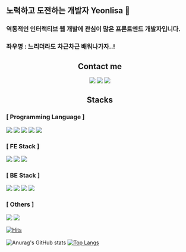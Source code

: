 ## 노력하고 도전하는 개발자 Yeonlisa 👋

### 역동적인 인터랙티브 웹 개발에 관심이 많은 프론트엔드 개발자입니다.

### 좌우명 : 느리더라도 차근차근 배워나가자..! 

<div align="center">
  
## Contact me
<a href="https://velog.io/@yeonlisa" target="_blank"><img src="https://img.shields.io/badge/Velog-20C997?style=for-the-badge&logo=velog&logoColor=white"></a> <a href="mailto:tkzw4869@gmail.com" target="_blank"><img src="https://img.shields.io/badge/gmail-EA4335?style=for-the-badge&logo=gmail&logoColor=white"></a> <a href="https://www.linkedin.com/in/hojin-yeon-66988522b/" target="_blank"><img src="https://img.shields.io/badge/LinkedIn-0A66C2?style=for-the-badge&logo=LinkedIn&logoColor=white"></a>
  

## Stacks
</div>

### [ Programming Language ]
<img src="https://img.shields.io/badge/html5-E34F26?style=for-the-badge&logo=html5&logoColor=white"> <img src="https://img.shields.io/badge/css3-1572B6?style=for-the-badge&logo=css3&logoColor=white"> <img src="https://img.shields.io/badge/scss-CC6699?style=for-the-badge&logo=sass&logoColor=white"> <img src="https://img.shields.io/badge/javascript-F7DF1E?style=for-the-badge&logo=javascript&logoColor=black"> <img src="https://img.shields.io/badge/typescript-3178C6?style=for-the-badge&logo=typescript&logoColor=white">

### [ FE Stack ]
<img src="https://img.shields.io/badge/react-61DAFB?style=for-the-badge&logo=react&logoColor=black"> <img src="https://img.shields.io/badge/redux-764ABC?style=for-the-badge&logo=redux&logoColor=white"> <img src="https://img.shields.io/badge/styled--components-DB7093?style=for-the-badge&logo=styled-components&logoColor=white">

### [ BE Stack ]
<img src="https://img.shields.io/badge/node.js-339933?style=for-the-badge&logo=node.js&logoColor=white"> <img src="https://img.shields.io/badge/express-000000?style=for-the-badge&logo=express&logoColor=white"> <img src="https://img.shields.io/badge/mysql-4479A1?style=for-the-badge&logo=mysql&logoColor=white"> <img src="https://img.shields.io/badge/mongodb-47A248?style=for-the-badge&logo=mongodb&logoColor=white">

### [ Others ]
<img src="https://img.shields.io/badge/git-F05032?style=for-the-badge&logo=git&logoColor=white"> <img src="https://img.shields.io/badge/webpack-8DD6F9?style=for-the-badge&logo=webpack&logoColor=white">

<!-- ### Scheduled to learn Stack
<img src="https://img.shields.io/badge/typescript-3178C6?style=for-the-badge&logo=typescript&logoColor=white"> <img src="https://img.shields.io/badge/next.js-000000?style=for-the-badge&logo=next.js&logoColor=white"> <img src="https://img.shields.io/badge/graphql-E10098?style=for-the-badge&logo=graphql&logoColor=white"> <img src="https://img.shields.io/badge/apollo-311C87?style=for-the-badge&logo=apollographql&logoColor=white"> <img src="https://img.shields.io/badge/firebase-FFCA28?style=for-the-badge&logo=firebase&logoColor=black"> <img src="https://img.shields.io/badge/aws-232F3E?style=for-the-badge&logo=amazonaws&logoColor=white"> -->

[![Hits](https://hits.seeyoufarm.com/api/count/incr/badge.svg?url=https%3A%2F%2Fgithub.com%2FYeonlisa%2Fhit-counter&count_bg=%23F36FFF&title_bg=%23555555&icon=&icon_color=%23E7E7E7&title=hits&edge_flat=false)](https://hits.seeyoufarm.com)<br/><br/>
![Anurag's GitHub stats](https://github-readme-stats.vercel.app/api?username=Yeonlisa&show_icons=true&theme=tokyonight)   [![Top Langs](https://github-readme-stats.vercel.app/api/top-langs/?username=Yeonlisa&layout=compact&theme=tokyonight)](https://github.com/anuraghazra/github-readme-stats)
